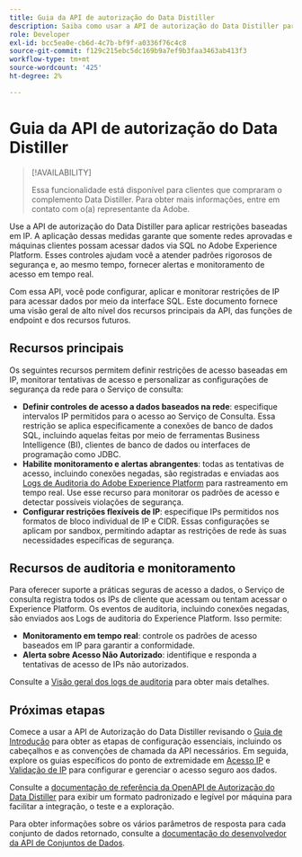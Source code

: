 ```yaml
---
title: Guia da API de autorização do Data Distiller
description: Saiba como usar a API de autorização do Data Distiller para aplicar restrições de IP baseadas em rede para conexões seguras por meio do SQL. Use essa API para aprimorar o controle de acesso aos dados do Adobe Experience Platform.
role: Developer
exl-id: bcc5ea0e-cb6d-4c7b-bf9f-a0336f76c4c8
source-git-commit: f129c215ebc5dc169b9a7ef9b3faa3463ab413f3
workflow-type: tm+mt
source-wordcount: '425'
ht-degree: 2%

---
```


# Guia da API de autorização do Data Distiller

>[!AVAILABILITY]
>
>Essa funcionalidade está disponível para clientes que compraram o complemento Data Distiller. Para obter mais informações, entre em contato com o(a) representante da Adobe.

Use a API de autorização do Data Distiller para aplicar restrições baseadas em IP. A aplicação dessas medidas garante que somente redes aprovadas e máquinas clientes possam acessar dados via SQL no Adobe Experience Platform. Esses controles ajudam você a atender padrões rigorosos de segurança e, ao mesmo tempo, fornecer alertas e monitoramento de acesso em tempo real.

Com essa API, você pode configurar, aplicar e monitorar restrições de IP para acessar dados por meio da interface SQL. Este documento fornece uma visão geral de alto nível dos recursos principais da API, das funções de endpoint e dos recursos futuros.

## Recursos principais

Os seguintes recursos permitem definir restrições de acesso baseadas em IP, monitorar tentativas de acesso e personalizar as configurações de segurança da rede para o Serviço de consulta:

- **Definir controles de acesso a dados baseados na rede**: especifique intervalos IP permitidos para o acesso ao Serviço de Consulta. Essa restrição se aplica especificamente a conexões de banco de dados SQL, incluindo aquelas feitas por meio de ferramentas Business Intelligence (BI), clientes de banco de dados ou interfaces de programação como JDBC.
- **Habilite monitoramento e alertas abrangentes**: todas as tentativas de acesso, incluindo conexões negadas, são registradas e enviadas aos [Logs de Auditoria do Adobe Experience Platform](../../landing/governance-privacy-security/audit-logs/overview.md) para rastreamento em tempo real. Use esse recurso para monitorar os padrões de acesso e detectar possíveis violações de segurança.
- **Configurar restrições flexíveis de IP**: especifique IPs permitidos nos formatos de bloco individual de IP e CIDR. Essas configurações se aplicam por sandbox, permitindo adaptar as restrições de rede às suas necessidades específicas de segurança.

## Recursos de auditoria e monitoramento

Para oferecer suporte a práticas seguras de acesso a dados, o Serviço de consulta registra todos os IPs de cliente que acessam ou tentam acessar o Experience Platform. Os eventos de auditoria, incluindo conexões negadas, são enviados aos Logs de auditoria do Experience Platform. Isso permite:

- **Monitoramento em tempo real**: controle os padrões de acesso baseados em IP para garantir a conformidade.
- **Alerta sobre Acesso Não Autorizado**: identifique e responda a tentativas de acesso de IPs não autorizados.

Consulte a [Visão geral dos logs de auditoria](../../landing/governance-privacy-security/audit-logs/overview.md) para obter mais detalhes.

## Próximas etapas

Comece a usar a API de Autorização do Data Distiller revisando o [Guia de Introdução](./getting-started.md) para obter as etapas de configuração essenciais, incluindo os cabeçalhos e as convenções de chamada da API necessários. Em seguida, explore os guias específicos do ponto de extremidade em [Acesso IP](./ip-access.md) e [Validação de IP](./validate.md) para configurar e gerenciar o acesso seguro aos dados.

Consulte a [documentação de referência da OpenAPI de Autorização do Data Distiller](https://developer.adobe.com/experience-platform-apis/references/data-distiller-auth/) para exibir um formato padronizado e legível por máquina para facilitar a integração, o teste e a exploração.

Para obter informações sobre os vários parâmetros de resposta para cada conjunto de dados retornado, consulte a [documentação do desenvolvedor da API de Conjuntos de Dados](https://developer.adobe.com/experience-platform-apis/references/catalog/#tag/Datasets/operation/listDatasets).
